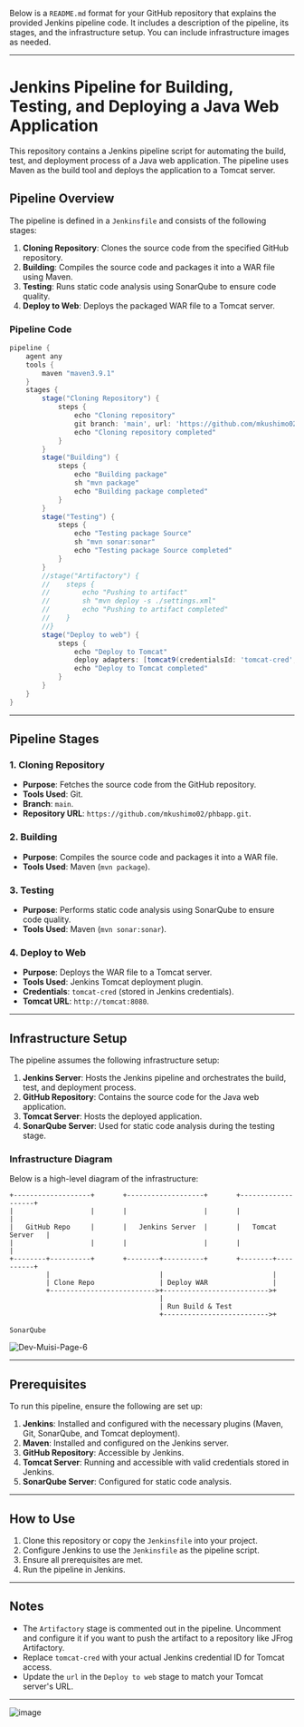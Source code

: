 Below is a `README.md` format for your GitHub repository that explains the provided Jenkins pipeline code. It includes a description of the pipeline, its stages, and the infrastructure setup. You can include infrastructure images as needed.

---

# Jenkins Pipeline for Building, Testing, and Deploying a Java Web Application

This repository contains a Jenkins pipeline script for automating the build, test, and deployment process of a Java web application. The pipeline uses Maven as the build tool and deploys the application to a Tomcat server.

## Pipeline Overview

The pipeline is defined in a `Jenkinsfile` and consists of the following stages:

1. **Cloning Repository**: Clones the source code from the specified GitHub repository.
2. **Building**: Compiles the source code and packages it into a WAR file using Maven.
3. **Testing**: Runs static code analysis using SonarQube to ensure code quality.
4. **Deploy to Web**: Deploys the packaged WAR file to a Tomcat server.

### Pipeline Code

```groovy
pipeline {
    agent any
    tools {
        maven "maven3.9.1"
    }
    stages {
        stage("Cloning Repository") {
            steps {
                echo "Cloning repository"
                git branch: 'main', url: 'https://github.com/mkushimo02/phbapp.git'
                echo "Cloning repository completed"
            }
        }
        stage("Building") {
            steps {
                echo "Building package"
                sh "mvn package"
                echo "Building package completed"
            }
        }
        stage("Testing") {
            steps {
                echo "Testing package Source"
                sh "mvn sonar:sonar"
                echo "Testing package Source completed"
            }
        }
        //stage("Artifactory") {
        //    steps {
        //        echo "Pushing to artifact"
        //        sh "mvn deploy -s ./settings.xml"
        //        echo "Pushing to artifact completed"
        //    }
        //}
        stage("Deploy to web") {
            steps {
                echo "Deploy to Tomcat"
                deploy adapters: [tomcat9(credentialsId: 'tomcat-cred', path: '', url: 'http://tomcat:8080')], contextPath: null, war: 'target/*.war'
                echo "Deploy to Tomcat completed"
            }
        }
    }
}
```

---

## Pipeline Stages

### 1. Cloning Repository
- **Purpose**: Fetches the source code from the GitHub repository.
- **Tools Used**: Git.
- **Branch**: `main`.
- **Repository URL**: `https://github.com/mkushimo02/phbapp.git`.

### 2. Building
- **Purpose**: Compiles the source code and packages it into a WAR file.
- **Tools Used**: Maven (`mvn package`).

### 3. Testing
- **Purpose**: Performs static code analysis using SonarQube to ensure code quality.
- **Tools Used**: Maven (`mvn sonar:sonar`).

### 4. Deploy to Web
- **Purpose**: Deploys the WAR file to a Tomcat server.
- **Tools Used**: Jenkins Tomcat deployment plugin.
- **Credentials**: `tomcat-cred` (stored in Jenkins credentials).
- **Tomcat URL**: `http://tomcat:8080`.

---

## Infrastructure Setup

The pipeline assumes the following infrastructure setup:

1. **Jenkins Server**: Hosts the Jenkins pipeline and orchestrates the build, test, and deployment process.
2. **GitHub Repository**: Contains the source code for the Java web application.
3. **Tomcat Server**: Hosts the deployed application.
4. **SonarQube Server**: Used for static code analysis during the testing stage.

### Infrastructure Diagram

Below is a high-level diagram of the infrastructure:

```
+-------------------+       +-------------------+       +-------------------+
|                   |       |                   |       |                   |
|   GitHub Repo     |       |   Jenkins Server  |       |   Tomcat Server   |
|                   |       |                   |       |                   |
+--------+----------+       +--------+----------+       +--------+----------+
         |                           |                           |
         | Clone Repo                | Deploy WAR                |
         +-------------------------->+-------------------------->+
                                     |
                                     | Run Build & Test
                                     +-------------------------->+
                                                               SonarQube
```
![Dev-Muisi-Page-6](https://github.com/user-attachments/assets/791db412-2c05-4829-ae5f-c6912e9f7d15)


---

## Prerequisites

To run this pipeline, ensure the following are set up:

1. **Jenkins**: Installed and configured with the necessary plugins (Maven, Git, SonarQube, and Tomcat deployment).
2. **Maven**: Installed and configured on the Jenkins server.
3. **GitHub Repository**: Accessible by Jenkins.
4. **Tomcat Server**: Running and accessible with valid credentials stored in Jenkins.
5. **SonarQube Server**: Configured for static code analysis.

---

## How to Use

1. Clone this repository or copy the `Jenkinsfile` into your project.
2. Configure Jenkins to use the `Jenkinsfile` as the pipeline script.
3. Ensure all prerequisites are met.
4. Run the pipeline in Jenkins.

---

## Notes

- The `Artifactory` stage is commented out in the pipeline. Uncomment and configure it if you want to push the artifact to a repository like JFrog Artifactory.
- Replace `tomcat-cred` with your actual Jenkins credential ID for Tomcat access.
- Update the `url` in the `Deploy to web` stage to match your Tomcat server's URL.

---
![image](https://github.com/user-attachments/assets/8bdea1a1-787d-40fc-8ab4-2ecf52f213ba)

